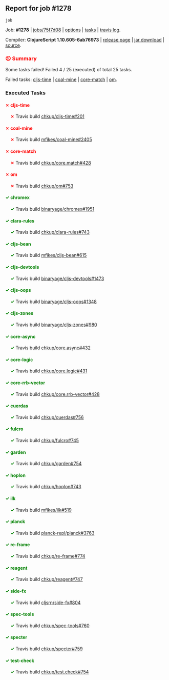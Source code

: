 ## Report for job #1278
```
job
```


Job: **#1278** | [jobs/75f7d08](https://github.com/cljs-oss/canary/commit/75f7d08516227d02c9d8817763e224ef53120ef7) | [options](options.edn) | [tasks](tasks.edn) | [travis log](https://travis-ci.org/cljs-oss/canary/builds/646812468).

Compiler: **ClojureScript 1.10.605-6ab76973** | [release page](https://github.com/cljs-oss/canary/releases/tag/r1.10.605-6ab76973) | [jar download](https://github.com/cljs-oss/canary/releases/download/r1.10.605-6ab76973/clojurescript-1.10.605-6ab76973.jar) | [source](https://github.com/clojure/clojurescript/commit/6ab76973ab31033b2307f88a2ebc5ad9ebd5cf3e).

### <b style='color:red'>☹ Summary</b>

Some tasks failed! Failed 4 / 25 (executed) of total 25 tasks.

Failed tasks: [cljs-time](#-cljs-time) | [coal-mine](#-coal-mine) | [core-match](#-core-match) | [om](#-om).

### Executed Tasks

#### <b style='color:red'>&#x2717; cljs-time</b>
&nbsp;&nbsp;&nbsp;&nbsp;<b style='color:red'>&#x2717;</b> Travis build [chkup/cljs-time#201](https://travis-ci.org/chkup/cljs-time/builds/646813634)<br>

#### <b style='color:red'>&#x2717; coal-mine</b>
&nbsp;&nbsp;&nbsp;&nbsp;<b style='color:red'>&#x2717;</b> Travis build [mfikes/coal-mine#2405](https://travis-ci.org/mfikes/coal-mine/builds/646813645)<br>

#### <b style='color:red'>&#x2717; core-match</b>
&nbsp;&nbsp;&nbsp;&nbsp;<b style='color:red'>&#x2717;</b> Travis build [chkup/core.match#428](https://travis-ci.org/chkup/core.match/builds/646813675)<br>

#### <b style='color:red'>&#x2717; om</b>
&nbsp;&nbsp;&nbsp;&nbsp;<b style='color:red'>&#x2717;</b> Travis build [chkup/om#753](https://travis-ci.org/chkup/om/builds/646813893)<br>

#### <b style='color:green'>&#x2713; chromex</b>
&nbsp;&nbsp;&nbsp;&nbsp;<b style='color:green'>&#x2713;</b> Travis build [binaryage/chromex#1951](https://travis-ci.org/binaryage/chromex/builds/646813562)<br>

#### <b style='color:green'>&#x2713; clara-rules</b>
&nbsp;&nbsp;&nbsp;&nbsp;<b style='color:green'>&#x2713;</b> Travis build [chkup/clara-rules#743](https://travis-ci.org/chkup/clara-rules/builds/646813595)<br>

#### <b style='color:green'>&#x2713; cljs-bean</b>
&nbsp;&nbsp;&nbsp;&nbsp;<b style='color:green'>&#x2713;</b> Travis build [mfikes/cljs-bean#615](https://travis-ci.org/mfikes/cljs-bean/builds/646813604)<br>

#### <b style='color:green'>&#x2713; cljs-devtools</b>
&nbsp;&nbsp;&nbsp;&nbsp;<b style='color:green'>&#x2713;</b> Travis build [binaryage/cljs-devtools#1473](https://travis-ci.org/binaryage/cljs-devtools/builds/646813621)<br>

#### <b style='color:green'>&#x2713; cljs-oops</b>
&nbsp;&nbsp;&nbsp;&nbsp;<b style='color:green'>&#x2713;</b> Travis build [binaryage/cljs-oops#1348](https://travis-ci.org/binaryage/cljs-oops/builds/646813624)<br>

#### <b style='color:green'>&#x2713; cljs-zones</b>
&nbsp;&nbsp;&nbsp;&nbsp;<b style='color:green'>&#x2713;</b> Travis build [binaryage/cljs-zones#980](https://travis-ci.org/binaryage/cljs-zones/builds/646813635)<br>

#### <b style='color:green'>&#x2713; core-async</b>
&nbsp;&nbsp;&nbsp;&nbsp;<b style='color:green'>&#x2713;</b> Travis build [chkup/core.async#432](https://travis-ci.org/chkup/core.async/builds/646813662)<br>

#### <b style='color:green'>&#x2713; core-logic</b>
&nbsp;&nbsp;&nbsp;&nbsp;<b style='color:green'>&#x2713;</b> Travis build [chkup/core.logic#431](https://travis-ci.org/chkup/core.logic/builds/646813660)<br>

#### <b style='color:green'>&#x2713; core-rrb-vector</b>
&nbsp;&nbsp;&nbsp;&nbsp;<b style='color:green'>&#x2713;</b> Travis build [chkup/core.rrb-vector#428](https://travis-ci.org/chkup/core.rrb-vector/builds/646813684)<br>

#### <b style='color:green'>&#x2713; cuerdas</b>
&nbsp;&nbsp;&nbsp;&nbsp;<b style='color:green'>&#x2713;</b> Travis build [chkup/cuerdas#756](https://travis-ci.org/chkup/cuerdas/builds/646813687)<br>

#### <b style='color:green'>&#x2713; fulcro</b>
&nbsp;&nbsp;&nbsp;&nbsp;<b style='color:green'>&#x2713;</b> Travis build [chkup/fulcro#745](https://travis-ci.org/chkup/fulcro/builds/646813825)<br>

#### <b style='color:green'>&#x2713; garden</b>
&nbsp;&nbsp;&nbsp;&nbsp;<b style='color:green'>&#x2713;</b> Travis build [chkup/garden#754](https://travis-ci.org/chkup/garden/builds/646813754)<br>

#### <b style='color:green'>&#x2713; hoplon</b>
&nbsp;&nbsp;&nbsp;&nbsp;<b style='color:green'>&#x2713;</b> Travis build [chkup/hoplon#743](https://travis-ci.org/chkup/hoplon/builds/646813749)<br>

#### <b style='color:green'>&#x2713; ilk</b>
&nbsp;&nbsp;&nbsp;&nbsp;<b style='color:green'>&#x2713;</b> Travis build [mfikes/ilk#519](https://travis-ci.org/mfikes/ilk/builds/646813923)<br>

#### <b style='color:green'>&#x2713; planck</b>
&nbsp;&nbsp;&nbsp;&nbsp;<b style='color:green'>&#x2713;</b> Travis build [planck-repl/planck#3763](https://travis-ci.org/planck-repl/planck/builds/646813976)<br>

#### <b style='color:green'>&#x2713; re-frame</b>
&nbsp;&nbsp;&nbsp;&nbsp;<b style='color:green'>&#x2713;</b> Travis build [chkup/re-frame#774](https://travis-ci.org/chkup/re-frame/builds/646813855)<br>

#### <b style='color:green'>&#x2713; reagent</b>
&nbsp;&nbsp;&nbsp;&nbsp;<b style='color:green'>&#x2713;</b> Travis build [chkup/reagent#747](https://travis-ci.org/chkup/reagent/builds/646813803)<br>

#### <b style='color:green'>&#x2713; side-fx</b>
&nbsp;&nbsp;&nbsp;&nbsp;<b style='color:green'>&#x2713;</b> Travis build [cljsrn/side-fx#804](https://travis-ci.org/cljsrn/side-fx/builds/646813873)<br>

#### <b style='color:green'>&#x2713; spec-tools</b>
&nbsp;&nbsp;&nbsp;&nbsp;<b style='color:green'>&#x2713;</b> Travis build [chkup/spec-tools#760](https://travis-ci.org/chkup/spec-tools/builds/646813766)<br>

#### <b style='color:green'>&#x2713; specter</b>
&nbsp;&nbsp;&nbsp;&nbsp;<b style='color:green'>&#x2713;</b> Travis build [chkup/specter#759](https://travis-ci.org/chkup/specter/builds/646813950)<br>

#### <b style='color:green'>&#x2713; test-check</b>
&nbsp;&nbsp;&nbsp;&nbsp;<b style='color:green'>&#x2713;</b> Travis build [chkup/test.check#754](https://travis-ci.org/chkup/test.check/builds/646813990)<br>